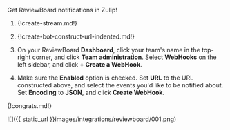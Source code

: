 Get ReviewBoard notifications in Zulip!

1. {!create-stream.md!}

1. {!create-bot-construct-url-indented.md!}

1. On your ReviewBoard **Dashboard**, click your team's name in the top-right
   corner, and click **Team administration**. Select **WebHooks** on the
   left sidebar, and click **+ Create a WebHook**.

1. Make sure the **Enabled** option is checked. Set **URL** to the URL constructed
   above, and select the events you'd like to be notified about. Set **Encoding**
   to **JSON**, and click **Create WebHook**.

{!congrats.md!}

![]({{ static_url }}images/integrations/reviewboard/001.png)
